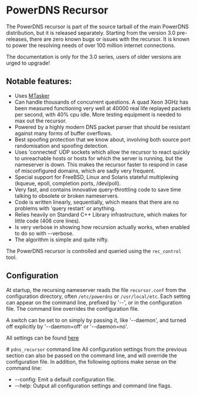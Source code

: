 # PowerDNS Recursor
The PowerDNS recursor is part of the source tarball of the main PowerDNS distribution, but it is released separately. Starting from the version 3.0 pre-releases, there are zero known bugs or issues with the recursor. It is known to power the resolving needs of over 100 million internet connections.

The documentation is only for the 3.0 series, users of older versions are urged to upgrade!

## Notable features:
-   Uses [MTasker](http://ds9a.nl/mtasker)
-   Can handle thousands of concurrent questions. A quad Xeon 3GHz has been measured functioning very well at 40000 real life replayed packets per second, with 40% cpu idle. More testing equipment is needed to max out the recursor.
-   Powered by a highly modern DNS packet parser that should be resistant against many forms of buffer overflows.
-   Best spoofing protection that we know about, involving both source port randomisation and spoofing detection.
-   Uses 'connected' UDP sockets which allow the recursor to react quickly to unreachable hosts or hosts for which the server is running, but the nameserver is down. This makes the recursor faster to respond in case of misconfigured domains, which are sadly very frequent.
-   Special support for FreeBSD, Linux and Solaris stateful multiplexing (kqueue, epoll, completion ports, /dev/poll).
-   Very fast, and contains innovative query-throttling code to save time talking to obsolete or broken nameservers.
-   Code is written linearly, sequentially, which means that there are no problems with 'query restart' or anything.
-   Relies heavily on Standard C++ Library infrastructure, which makes for little code (406 core lines).
-   Is very verbose in showing how recursion actually works, when enabled to do so with --verbose.
-   The algorithm is simple and quite nifty.

The PowerDNS recursor is controlled and queried using the `rec_control` tool.

## Configuration
At startup, the recursing nameserver reads the file `recursor.conf` from the configuration directory, often `/etc/powerdns` or `/usr/local/etc`. Each setting can appear on the command line, prefixed by '--', or in the configuration file. The command line overrides the configuration file.

A switch can be set to on simply by passing it, like '--daemon', and turned off explicitly by '--daemon=off' or '--daemon=no'.

All settings can be found [here](settings.md)

# `pdns_recursor` command line
All configuration settings from the previous section can also be passed on the command line, and will override the configuration file. In addition, the following options make sense on the command line:

* --config: Emit a default configuration file.
* --help: Output all configuration settings and command line flags.
